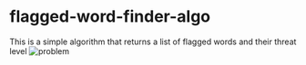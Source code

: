 # flagged-word-finder-algo
This is a simple algorithm that returns a list of flagged words and their threat level
![problem](https://github.com/Muhammad235/flagged-word-finder-algo/assets/101328329/5213fc3a-219b-4a7b-9876-9062aeb76a53)
